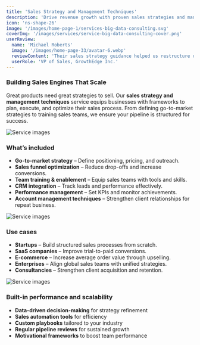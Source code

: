 ```yaml
---
title: 'Sales Strategy and Management Techniques'
description: 'Drive revenue growth with proven sales strategies and management frameworks designed to optimize performance, motivate teams, and maximize results.'
icon: 'ns-shape-26'
image: '/images/home-page-1/services-big-data-consulting.svg'
coverImg: '/images/services/service-big-data-consulting-cover.png'
userReview:
  name: 'Michael Roberts'
  image: '/images/home-page-33/avatar-6.webp'
  reviewContent: 'Their sales strategy guidance helped us restructure our process and motivate our team. The result? Higher conversions, happier clients, and consistent growth.'
  userRole: 'VP of Sales, GrowthEdge Inc.'
---
```


### Building Sales Engines That Scale

Great products need great strategies to sell. Our **sales strategy and management techniques** service equips businesses with frameworks to plan, execute, and optimize their sales process. From defining go-to-market strategies to training sales teams, we ensure your pipeline is structured for success.

![Service images](/images/services/service-details-1.png)

### What’s included

- **Go-to-market strategy** – Define positioning, pricing, and outreach.
- **Sales funnel optimization** – Reduce drop-offs and increase conversions.
- **Team training & enablement** – Equip sales teams with tools and skills.
- **CRM integration** – Track leads and performance effectively.
- **Performance management** – Set KPIs and monitor achievements.
- **Account management techniques** – Strengthen client relationships for repeat business.

![Service images](/images/services/service-details-2.png)

### Use cases

- **Startups** – Build structured sales processes from scratch.
- **SaaS companies** – Improve trial-to-paid conversions.
- **E-commerce** – Increase average order value through upselling.
- **Enterprises** – Align global sales teams with unified strategies.
- **Consultancies** – Strengthen client acquisition and retention.

![Service images](/images/services/service-details-3.jpg)

### Built-in performance and scalability

- **Data-driven decision-making** for strategy refinement
- **Sales automation tools** for efficiency
- **Custom playbooks** tailored to your industry
- **Regular pipeline reviews** for sustained growth
- **Motivational frameworks** to boost team performance
